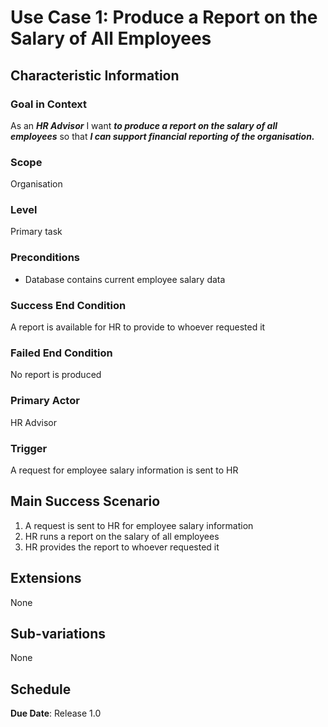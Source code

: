 # Use Case 1: Produce a Report on the Salary of All Employees

## Characteristic Information

### Goal in Context
As an ***HR Advisor*** I want ***to produce a report on the salary of all employees*** so that ***I can support financial reporting of the organisation.***

### Scope
Organisation

### Level
Primary task

### Preconditions
- Database contains current employee salary data

### Success End Condition
A report is available for HR to provide to whoever requested it

### Failed End Condition
No report is produced

### Primary Actor
HR Advisor

### Trigger
A request for employee salary information is sent to HR

## Main Success Scenario
1. A request is sent to HR for employee salary information
2. HR runs a report on the salary of all employees
3. HR provides the report to whoever requested it

## Extensions
None

## Sub-variations
None

## Schedule
**Due Date**: Release 1.0
